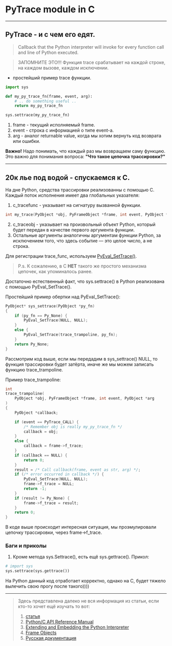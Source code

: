 # PyTrace module in C

---
## PyTrace - и с чем его едят.

> Сallback that the Python interpreter will invoke for every function call and line of Python executed.

>  ЗАПОМНИТЕ ЭТО!!! Функция trace срабатывает на каждой строке, на каждом вызове, каждом исключении.

 - простейший пример trace функции.
```python
import sys

def my_py_trace_fn(frame, event, arg):
    # .. do something useful ..
    return my_py_trace_fn

sys.settrace(my_py_trace_fn)
```
 1) frame - текущий исполняемый frame.
 2) event - строка с информацией о типе event-а.
 3) arg - аналог returnable value, когда мы хотим вернуть код возврата или ошибки.

**Важно!** Надо понимать, что каждый раз мы возвращаем саму функцию. Это важно для понимания вопроса: **"Что такое цепочка трассировки?"**

---
## 20к лье под водой - спускаемся к C.

 На дне Python, средства трассировки реализованны с помощью C. Каждый поток исполнения имеет два глобальных указателя:
 1) c_tracefunc - указывает на сигнатуру вызванной функции.
```c
int my_trace(PyObject *obj, PyFrameObject *frame, int event, PyObject *arg);
```
 2) c_traceobj - указывает на произвольный объект Python, который будет передан в качестве первого аргумента функции.
 3) Остальные аргументы аналогичны аргументам функции Python, за исключением того, что здесь событие — это целое число, а не строка.

Для регистрации trace_func, используем [PyEval_SetTrace()](https://docs.python.org/3/c-api/init.html?highlight=pyeval_settr#c.PyEval_SetTrace).

> P.s. К сожалению, в C **НЕТ** такого же простого механизма цепочек, как упоминалось ранее.

Достаточно естественный факт, что sys.settrace() в Python реализована с помощью PyEval_SetTrace().

Простейший пример обертки над PyEval_SetTrace():
```c
PyObject* sys_settrace(PyObject *py_fn)
{
    if (py_fn == Py_None) {
        PyEval_SetTrace(NULL, NULL);
    }
    else {
        PyEval_SetTrace(trace_trampoline, py_fn);
    }
    return Py_None;
}
```
Рассмотрим код выше, если мы передадим в sys_settrace() NULL, то функция трассировки будет затёрта, иначе же мы можем записать функцию trace_trampoline.

Пример trace_trampoline:
```c++
int
trace_trampoline(
    PyObject *obj, PyFrameObject *frame, int event, PyObject *arg
)
{
    PyObject *callback;

    if (event == PyTrace_CALL) {
        /* Remember obj is really my_py_trace_fn */
        callback = obj;
    }
    else {
        callback = frame->f_trace;
    }
    if (callback == NULL) {
        return 0;
    }
    result = /* Call callback(frame, event as str, arg) */;
    if (/* error occurred in callback */) {
        PyEval_SetTrace(NULL, NULL);
        frame->f_trace = NULL;
        return -1;
    }
    if (result != Py_None) {
        frame->f_trace = result;
    }
    return 0;
}
```
В коде выше происходит интересная ситуация, мы проэмулировали цепочку трассировки, через frame->f_trace.

### Баги и приколы

 1) Кроме метода sys.Settrace(), есть ещё sys.gettrace(). Прикол:

```python
# import sys
sys.settrace(sys.gettrace())
```
На Python данный код отработает корректно, однако на C, будет тяжело вылечить свою прогу после такого))))

---
> Здесь представлена далеко не вся информация из статьи, если кто-то хочет ещё изучать то вот:
> 1) [статья](https://nedbatchelder.com/text/trace-function.html)
> 2) [Python/C API Reference Manual](https://docs.python.org/3/c-api/index.html)
> 3) [Extending and Embedding the Python Interpreter](https://docs.python.org/3/extending/index.html)
> 4) [Frame Objects](https://docs.python.org/3.12/c-api/frame.html)
> 5) [Русская документация](https://digitology.tech/docs/python_3/c-api/init.html#:~:text=Py_tracefunc)
